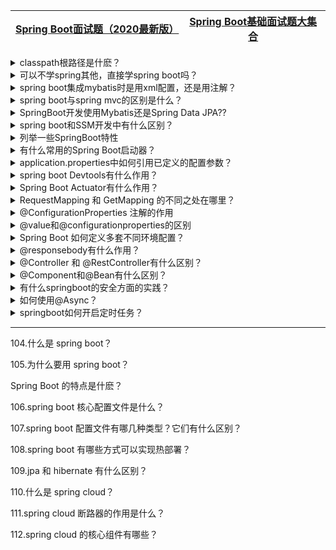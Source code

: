 
[Spring Boot面试题（2020最新版）](https://thinkwon.blog.csdn.net/article/details/104397299)|[Spring Boot基础面试题大集合](https://mp.weixin.qq.com/s/cLh9xCDkVG0KV-uaX8PkNw)|
---|---|

<details>
<summary>classpath根路径是什麽？</summary>
  
  classpath根路径就是指resources目录下

  
</details>


<details>
<summary>可以不学spring其他，直接学spring boot吗？</summary>
  https://www.zhihu.com/question/303235503
  
</details>

<details>
<summary>spring boot集成mybatis时是用xml配置，还是用注解？</summary>
https://www.zhihu.com/question/294748079
  
</details>

<details>
<summary>spring boot与spring mvc的区别是什么？</summary>
https://www.zhihu.com/question/64671972
  
</details>

<details>
<summary>SpringBoot开发使用Mybatis还是Spring Data JPA??</summary>
https://www.zhihu.com/question/316458408
  
</details>

<details>
<summary>spring boot和SSM开发中有什么区别？</summary>
https://www.zhihu.com/question/284488830
  
</details>

<details>
<summary>列举一些SpringBoot特性</summary>
  
1、创建独立的Spring项目

2、内置Tomcat和Jetty容器

3、提供一个starter POMs来简化Maven配置

4、提供了一系列大型项目中常见的非功能性特性，如安全、指标，健康检测、外部配置等

5、完全没有代码生成和xml配置文件

</details> 

<details>
<summary>有什么常用的Spring Boot启动器？</summary>
  
spring-boot-starter： 核心启动器，包括自动配置支持，日志记录和YAML

spring-boot-starter-aop： 使用Spring AOP和AspectJ进行面向方面编程的启动器

spring-boot-starter-data-jpa： 使用Spring Data JPA和Hibernate的启动器

spring-boot-starter-jdbc： 用于将JDBC与HikariCP连接池一起使用的启动器

spring-boot-starter-security： 使用Spring Security的启动器

spring-boot-starter-test： 用于测试Spring Boot应用程序的启动器

spring-boot-starter-web： 用于构建Web的入门者，包括使用Spring MVC的RESTful应用程序  

</details> 

<details>
<summary>application.properties中如何引用已定义的配置参数？</summary>

使用${},比如：
book.name = XXX
book.desc = ${book.name} 's desc

</details> 

<details>
<summary>spring boot Devtools有什么作用？</summary>

[Spring DevTools 介绍](https://blog.csdn.net/isea533/article/details/70495714)

</details> 

<details>
<summary>Spring Boot Actuator有什么作用？</summary>

监控和管理Spring Boot应用，比如Mappring、健康检查、审计、统计和HTTP追踪等。所有的这些特性可以通过JMX或者HTTP endpoints来获得。

</details> 

<details>
<summary>RequestMapping 和 GetMapping 的不同之处在哪里？</summary>

RequestMapping 具有类属性的，可以进行 GET,POST,PUT 或者其它的注释中具有的请求方法。

GetMapping 是 GET 请求方法中的一个特例。它只是 ResquestMapping 的一个延伸，目的是为了提高清晰度。

</details> 

<details>
<summary>@ConfigurationProperties 注解的作用</summary>

将配置属性注入到bean 
类似如下：

```java

@Component
@ConfigurationProperties(prefix = "person")
public class Person {

private String firstName;

}

application.properties属性：
person.firstName = XXX

```

</details> 

<details>
<summary>@value和@configurationproperties的区别</summary>

[springboot @value和@configurationproperties注解的区别](https://www.cnblogs.com/slowcity/p/9097969.html)

</details> 

<details>
<summary>Spring Boot 如何定义多套不同环境配置？</summary>

提供多套配置文件，如：

applcation.properties
application-dev.properties
application-test.properties
application-prod.properties

[Spring Boot - Profile不同环境配置](https://mp.weixin.qq.com/s/K0kdQwoo2t5FDsTUJttSAA)

</details> 

<details>
<summary>@responsebody有什么作用？</summary>
  
@responsebody后返回结果不会被解析为跳转路径，而是直接写入HTTP response body中。比如异步获取json数据，加上@responsebody后，会直接返回json数据。该注解一般会配合@RequestMapping一起使用。

</details> 

<details>
<summary>@Controller 和 @RestController有什么区别？</summary>
  
@RestController 是Spring4之后加入的注解，原来在@Controller中返回json需要@ResponseBody来配合，如果直接用@RestController替代@Controller就不需要再配置@ResponseBody，默认返回json格式。而@Controller是用来创建处理http请求的对象，一般结合@RequestMapping使用。

</details> 

<details>
<summary>@Component和@Bean有什么区别？</summary>
  
@Component被用在要被自动扫描和装配的类上。@Component类中使用方法或字段时不会使用CGLIB增强(及不使用代理类：调用任何方法，使用任何变量，拿到的是原始对象)Spring 注解@Component等效于@Service,@Controller,@Repository
@Bean主要被用在方法上，来显式声明要用生成的类;用@Configuration注解该类，用@Bean标注方法等价于XML中配置bean。

现在项目上，本工程中的类，一般都使用@Component来生成bean。在把通过web service取得的类，生成Bean时，使用@Bean和getter方法来生成bean

</details> 


<details>
<summary>有什么springboot的安全方面的实践？</summary>
  
[10 种保护 Spring Boot 应用的绝佳方法](https://mp.weixin.qq.com/s/HG4_StZyNCoWx02mUVCs1g)

</details> 

<details>
<summary>如何使用@Async？</summary>
  
现在启动类@SpringBootApplication后面加入@EnableAsync，定义@Component类中的异步任务方法，其中注解@Async，方法返回void或者Future<T>，调用方法即平常的@Autowired实例化即可。

</details> 

<details>
<summary>springboot如何开启定时任务？</summary>
  
定义启动类@EnableScheduling，然后在任务类使用cron表达式来定义任务时间，比如@Scheduled(cron="/6 * * * * ?")代表每6秒一次，再如：“0 0 12 * * ?” 每天中午12点触发。

</details> 























---

104.什么是 spring boot？

105.为什么要用 spring boot？

Spring Boot 的特点是什麽？

106.spring boot 核心配置文件是什么？

107.spring boot 配置文件有哪几种类型？它们有什么区别？

108.spring boot 有哪些方式可以实现热部署？

109.jpa 和 hibernate 有什么区别？

110.什么是 spring cloud？

111.spring cloud 断路器的作用是什么？

112.spring cloud 的核心组件有哪些？

